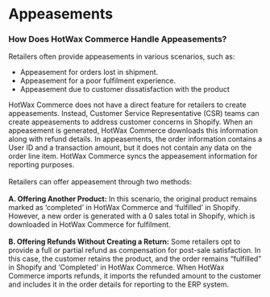 # Appeasements

### How Does HotWax Commerce Handle Appeasements?

Retailers often provide appeasements in various scenarios, such as:

* Appeasement for orders lost in shipment.
* Appeasement for a poor fulfilment experience.
* Appeasement due to customer dissatisfaction with the product

HotWax Commerce does not have a direct feature for retailers to create appeasements. Instead, Customer Service Representative (CSR) teams can create appeasements to address customer concerns in Shopify. When an appeasement is generated, HotWax Commerce downloads this information along with refund details. In appeasements, the order information contains a User ID and a transaction amount, but it does not contain any data on the order line item. HotWax Commerce syncs the appeasement information for reporting purposes.\
\
Retailers can offer appeasement through two methods:\
\
**A. Offering Another Product:** In this scenario, the original product remains marked as ‘completed’ in HotWax Commerce and ‘fulfilled’ in Shopify. However, a new order is generated with a 0 sales total in Shopify, which is downloaded in HotWax Commerce for fulfilment.\
\
**B. Offering Refunds Without Creating a Return:** Some retailers opt to provide a full or partial refund as compensation for post-sale satisfaction. In this case, the customer retains the product, and the order remains “fulfilled” in Shopify and ‘Completed’ in HotWax Commerce. When HotWax Commerce imports refunds, it imports the refunded amount to the customer and includes it in the order details for reporting to the ERP system.
